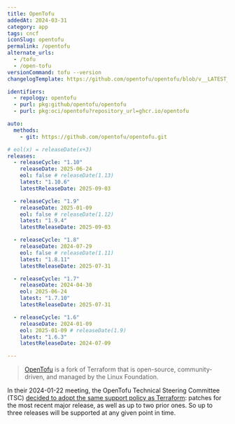 ```yaml
---
title: OpenTofu
addedAt: 2024-03-31
category: app
tags: cncf
iconSlug: opentofu
permalink: /opentofu
alternate_urls:
  - /tofu
  - /open-tofu
versionCommand: tofu --version
changelogTemplate: https://github.com/opentofu/opentofu/blob/v__LATEST__/CHANGELOG.md

identifiers:
  - repology: opentofu
  - purl: pkg:github/opentofu/opentofu
  - purl: pkg:oci/opentofu?repository_url=ghcr.io/opentofu

auto:
  methods:
    - git: https://github.com/opentofu/opentofu.git

# eol(x) = releaseDate(x+3)
releases:
  - releaseCycle: "1.10"
    releaseDate: 2025-06-24
    eol: false # releaseDate(1.13)
    latest: "1.10.6"
    latestReleaseDate: 2025-09-03

  - releaseCycle: "1.9"
    releaseDate: 2025-01-09
    eol: false # releaseDate(1.12)
    latest: "1.9.4"
    latestReleaseDate: 2025-09-03

  - releaseCycle: "1.8"
    releaseDate: 2024-07-29
    eol: false # releaseDate(1.11)
    latest: "1.8.11"
    latestReleaseDate: 2025-07-31

  - releaseCycle: "1.7"
    releaseDate: 2024-04-30
    eol: 2025-06-24
    latest: "1.7.10"
    latestReleaseDate: 2025-07-31

  - releaseCycle: "1.6"
    releaseDate: 2024-01-09
    eol: 2025-01-09 # releaseDate(1.9)
    latest: "1.6.3"
    latestReleaseDate: 2024-07-09

---
```


> [OpenTofu](https://opentofu.org/) is a fork of Terraform that is open-source, community-driven, and managed by the Linux Foundation.

In their 2024-01-22 meeting, the OpenTofu Technical Steering Committee (TSC) [decided to adopt
the same support policy as Terraform](https://github.com/opentofu/opentofu/blob/v1.10.3/TSC_SUMMARY.md#2024-01-22-async):
patches for the most recent major release, as well as up to two prior ones. So up to three releases
will be supported at any given point in time.
